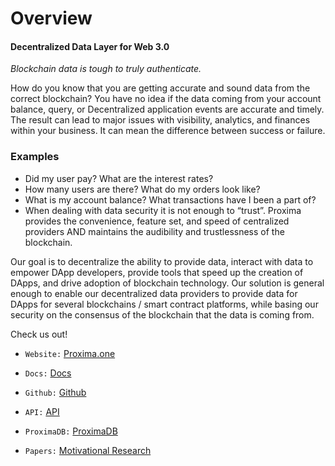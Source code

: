 # Overview

#### Decentralized Data Layer for Web 3.0

*Blockchain data is tough to truly authenticate.*

How do you know that you are getting accurate and sound data from the correct blockchain? You have no idea if the data coming from your account balance, query, or Decentralized application events are accurate and timely. The result can lead to major issues with visibility, analytics, and finances within your business. It can mean the difference between success or failure.

### Examples
- Did my user pay? What are the interest rates?
- How many users are there? What do my orders look like?
- What is my account balance? What transactions have I been a part of?
- When dealing with data security it is not enough to “trust”. Proxima provides the convenience, feature set, and speed of centralized providers AND maintains the audibility and trustlessness of the blockchain.

Our goal is to decentralize the ability to provide data, interact with data to empower DApp developers, provide tools that speed up the creation of DApps, and drive adoption of blockchain technology. Our solution is general enough to enable our decentralized data providers to provide data for DApps for several blockchains / smart contract platforms, while basing our security on the consensus of the blockchain that the data is coming from.

Check us out!

* `Website:` [Proxima.one](https://www.proxima.one/)

* `Docs:` [Docs](https://proxima-one-docs.herokuapp.com)

* `Github:` [Github](https://github.com/proxima-one)

* `API:` [API](https://proxima-one-docs.herokuapp.com/Documentation.html)

* `ProximaDB:` [ProximaDB](https://proxima-db-docs.herokuapp.com/)

* `Papers:` [Motivational Research](https://github.com/proxima-one/research) 

<!-- 
Also to include: 
- Client (Documentation)
- Tutorials
- Explorer
-->
